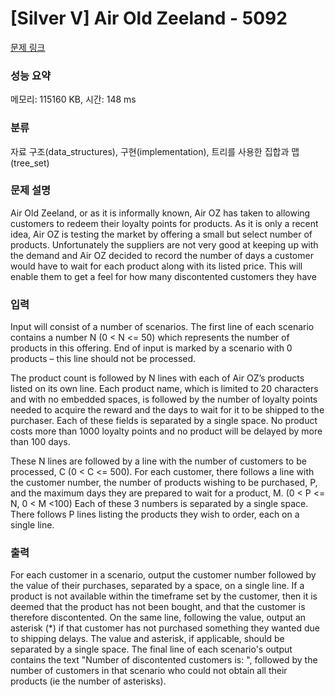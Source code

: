 # [Silver V] Air Old Zeeland - 5092 

[문제 링크](https://www.acmicpc.net/problem/5092) 

### 성능 요약

메모리: 115160 KB, 시간: 148 ms

### 분류

자료 구조(data_structures), 구현(implementation), 트리를 사용한 집합과 맵(tree_set)

### 문제 설명

<p>Air Old Zeeland, or as it is informally known, Air OZ has taken to allowing customers to redeem their loyalty points for products. As it is only a recent idea, Air OZ is testing the market by offering a small but select number of products. Unfortunately the suppliers are not very good at keeping up with the demand and Air OZ decided to record the number of days a customer would have to wait for each product along with its listed price. This will enable them to get a feel for how many discontented customers they have</p>

### 입력 

 <p>Input will consist of a number of scenarios. The first line of each scenario contains a number N (0 < N <= 50) which represents the number of products in this offering. End of input is marked by a scenario with 0 products – this line should not be processed.</p>

<p>The product count is followed by N lines with each of Air OZ’s products listed on its own line. Each product name, which is limited to 20 characters and with no embedded spaces, is followed by the number of loyalty points needed to acquire the reward and the days to wait for it to be shipped to the purchaser. Each of these fields is separated by a single space. No product costs more than 1000 loyalty points and no product will be delayed by more than 100 days.</p>

<p>These N lines are followed by a line with the number of customers to be processed, C (0 < C <= 500). For each customer, there follows a line with the customer number, the number of products wishing to be purchased, P, and the maximum days they are prepared to wait for a product, M. (0 < P <= N, 0 < M <100) Each of these 3 numbers is separated by a single space. There follows P lines listing the products they wish to order, each on a single line.</p>

### 출력 

 <p>For each customer in a scenario, output the customer number followed by the value of their purchases, separated by a space, on a single line. If a product is not available within the timeframe set by the customer, then it is deemed that the product has not been bought, and that the customer is therefore discontented. On the same line, following the value, output an asterisk (*) if that customer has not purchased something they wanted due to shipping delays. The value and asterisk, if applicable, should be separated by a single space. The final line of each scenario's output contains the text "Number of discontented customers is: ", followed by the number of customers in that scenario who could not obtain all their products (ie the number of asterisks).</p>

